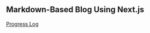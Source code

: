 ## Markdown-Based Blog Using Next.js
[Progress Log](https://velog.io/@cxaosdev/series/NextJS%EB%B8%94%EB%A1%9C%EA%B7%B8-%EB%A7%8C%EB%93%A4%EA%B8%B0)
